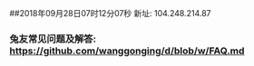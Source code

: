 ##2018年09月28日07时12分07秒 新址: 104.248.214.87
### 兔友常见问题及解答: https://github.com/wanggonging/d/blob/w/FAQ.md
